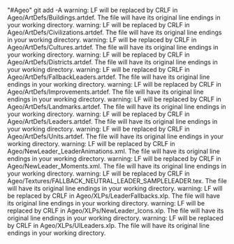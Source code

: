 "#Ageo" 
git add -A
warning: LF will be replaced by CRLF in Ageo/ArtDefs/Buildings.artdef.
The file will have its original line endings in your working directory.
warning: LF will be replaced by CRLF in Ageo/ArtDefs/Civilizations.artdef.
The file will have its original line endings in your working directory.
warning: LF will be replaced by CRLF in Ageo/ArtDefs/Cultures.artdef.
The file will have its original line endings in your working directory.
warning: LF will be replaced by CRLF in Ageo/ArtDefs/Districts.artdef.
The file will have its original line endings in your working directory.
warning: LF will be replaced by CRLF in Ageo/ArtDefs/FallbackLeaders.artdef.
The file will have its original line endings in your working directory.
warning: LF will be replaced by CRLF in Ageo/ArtDefs/Improvements.artdef.
The file will have its original line endings in your working directory.
warning: LF will be replaced by CRLF in Ageo/ArtDefs/Landmarks.artdef.
The file will have its original line endings in your working directory.
warning: LF will be replaced by CRLF in Ageo/ArtDefs/Leaders.artdef.
The file will have its original line endings in your working directory.
warning: LF will be replaced by CRLF in Ageo/ArtDefs/Units.artdef.
The file will have its original line endings in your working directory.
warning: LF will be replaced by CRLF in Ageo/NewLeader_LeaderAnimations.xml.
The file will have its original line endings in your working directory.
warning: LF will be replaced by CRLF in Ageo/NewLeader_Moments.xml.
The file will have its original line endings in your working directory.
warning: LF will be replaced by CRLF in Ageo/Textures/FALLBACK_NEUTRAL_LEADER_SAMPLELEADER.tex.
The file will have its original line endings in your working directory.
warning: LF will be replaced by CRLF in Ageo/XLPs/LeaderFallbacks.xlp.
The file will have its original line endings in your working directory.
warning: LF will be replaced by CRLF in Ageo/XLPs/NewLeader_Icons.xlp.
The file will have its original line endings in your working directory.
warning: LF will be replaced by CRLF in Ageo/XLPs/UILeaders.xlp.
The file will have its original line endings in your working directory.